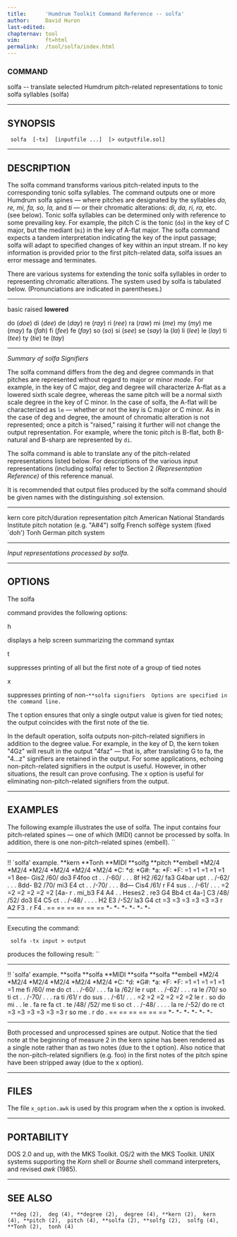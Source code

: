 ```yaml
---
title:		'Humdrum Toolkit Command Reference -- solfa'
author:		David Huron
last-edited:
chapternav:	tool
vim:		ft=html
permalink:	/tool/solfa/index.html
---
```


### COMMAND

<span class="tool">solfa</span> -- translate selected Humdrum pitch-related representations
to tonic solfa syllables (<span class="rep">solfa</span>)

------------------------------------------------------------------------

## SYNOPSIS ##

` solfa  [-tx]  [inputfile ...]  [> outputfile.sol]`

------------------------------------------------------------------------

## DESCRIPTION ##

The <span class="tool">solfa</span> command transforms various pitch-related inputs to the
corresponding tonic solfa syllables. The command outputs one or more
Humdrum <span class="rep">solfa</span> spines &mdash; where pitches are designated by the
syllables *do, re, mi, fa, so, la,* and *ti* &mdash; or their chromatic
alterations: *di, da, ri, ra,* etc. (see below). Tonic solfa syllables
can be determined only with reference to some prevailing key. For
example, the pitch C is the tonic (`do`) in the key of C major, but the
mediant (`mi`) in the key of A-flat major. The <span class="tool">solfa</span> command expects
a tandem interpretation indicating the key of the input passage;
<span class="tool">solfa</span> will adapt to specified changes of key within an input stream.
If no key information is provided prior to the first pitch-related data,
<span class="tool">solfa</span> issues an error message and terminates.

There are various systems for extending the tonic solfa syllables in
order to representing chromatic alterations. The system used by
<span class="tool">solfa</span> is tabulated below. (Pronunciations are indicated in
parentheses.)

------------ ------------ -------------
basic        raised       **lowered**

do (*doe*)   di (*dee*)   de (*day*)
re (*ray*)   ri (*ree*)   ra (*raw*)
mi (*me*)    my (*my*)    me (*may*)
fa (*fah*)   fi (*fee*)   fe (*fay*)
so (*so*)    si (*see*)   se (*say*)
la (*la*)    li (*lee*)   le (*lay*)
ti (*tee*)   ty (*tie*)   te (*tay*)
------------ ------------ -------------

*Summary of <span class="tool">solfa</span> Signifiers*

The <span class="tool">solfa</span> command differs from the <span class="tool">deg</span> and
<span class="tool">degree</span> commands in that pitches are represented
without regard to major or minor *mode.* For example, in the key of C
major, <span class="tool">deg</span> and <span class="tool">degree</span> will characterize A-flat as a lowered
sixth scale degree, whereas the same pitch will be a normal sixth scale
degree in the key of C minor. In the case of <span class="tool">solfa</span>, the A-flat will
be characterized as `le` &mdash; whether or not the key is C major or C
minor. As in the case of <span class="tool">deg</span> and <span class="tool">degree</span>, the amount of chromatic
alteration is not represented; once a pitch is \"raised,\" raising it
further will not change the output representation. For example, where
the tonic pitch is B-flat, both B-natural and B-sharp are represented by
`di`.

The <span class="tool">solfa</span> command is able to translate any of the pitch-related
representations listed below. For descriptions of the various input
representations (including <span class="rep">solfa</span>) refer to Section 2
*(Representation Reference)* of this reference manual.

It is recommended that output files produced by the <span class="tool">solfa</span> command
should be given names with the distinguishing .sol extension.

----------- ----------------------------------------------------------------------
<span class="rep">kern</span>    core pitch/duration representation
<span class="rep">pitch</span>   American National Standards Institute pitch notation (e.g. \"A\#4\")
<span class="rep">solfg</span>   French solfège system (fixed \`doh\')
<span class="rep">Tonh</span>    German pitch system
----------- ----------------------------------------------------------------------

*Input representations processed by <span class="tool">solfa</span>.*

------------------------------------------------------------------------

## OPTIONS ##

The <span class="tool">solfa</span>

command provides the following options:

<span class="option">h</span>

displays a help screen summarizing the command syntax

<span class="option">t</span>

suppresses printing of all but the first note of a group of tied notes

<span class="option">x</span>

suppresses printing of
non-`**solfa signifiers  Options are specified in the command line. `

The <span class="option">t</span> option ensures that only a single output value is given for
tied notes; the output coincides with the first note of the tie.

In the default operation, <span class="tool">solfa</span> outputs non-pitch-related signifiers
in addition to the degree value. For example, in the key of D, the
<span class="rep">kern</span> token \"4Gz\" will result in the output \"4faz\" &mdash; that is,
after translating G to fa, the \"4\...z\" signifiers are retained in the
output. For some applications, echoing non-pitch-related signifiers in
the output is useful. However, in other situations, the result can prove
confusing. The <span class="option">x</span> option is useful for eliminating non-pitch-related
signifiers from the output.

------------------------------------------------------------------------

## EXAMPLES ##

The following example illustrates the use of <span class="tool">solfa</span>. The input
contains four pitch-related spines &mdash; one of which (<span class="rep">MIDI</span>) cannot be
processed by <span class="tool">solfa</span>. In addition, there is one non-pitch-related
spines (<span class="rep">embell</span>). ``

----------------------- ---------- ----------- ----------- ----------- ------------
!! \`solfa\' example.
\*\*kern                \*\*Tonh   \*\*MIDI    \*\*solfg   \*\*pitch   \*\*embell
\*M2/4                  \*M2/4     \*M2/4      \*M2/4      \*M2/4      \*M2/4
\*C:                    \*d:       \*G\#:      \*a:        \*F:        \*F:
=1                      =1         =1          =1          =1          =1
8ee-                    Gis2       /60/        do3         F4foo       ct
.                       .          /-60/       .           .           .
8f                      H2         /62/        fa3         G4bar       upt
.                       .          /-62/       .           .           .
8dd-                    B2         /70/        mi3         E4          ct
.                       .          /-70/       .           .           .
8d&mdash;                   Cis4       /61/        r           F4          sus
.                       .          /-61/       .           .           .
=2                      =2         =2          =2          =2          =2
\[4a-                   r          .           mi\_b3      F4 A4       .
.                       Heses2     .           re3         G4 Bb4      ct
4a-\]                   C3         /48/ /52/   do3         E4 C5       ct
.                       .          /-48/       .           .           .
.                       H2 E3      /-52/       la3         G4          ct
=3                      =3         =3          =3          =3          =3
r                       A2 F3      .           r           F4          .
==                      ==         ==          ==          ==          ==
\*-                     \*-        \*-         \*-         \*-         \*-
----------------------- ---------- ----------- ----------- ----------- ------------

Executing the command:

` solfa -tx input > output`

produces the following result: ``

----------------------- ----------- ----------- ----------- ----------- ------------
!! \`solfa\' example.
\*\*solfa               \*\*solfa   \*\*MIDI    \*\*solfa   \*\*solfa   \*\*embell
\*M2/4                  \*M2/4      \*M2/4      \*M2/4      \*M2/4      \*M2/4
\*C:                    \*d:        \*G\#:      \*a:        \*F:        \*F:
=1                      =1          =1          =1          =1          =1
me                      fi          /60/        me          do          ct
.                       .           /-60/       .           .           .
fa                      la          /62/        le          r           upt
.                       .           /-62/       .           .           .
ra                      le          /70/        so          ti          ct
.                       .           /-70/       .           .           .
ra                      ti          /61/        r           do          sus
.                       .           /-61/       .           .           .
=2                      =2          =2          =2          =2          =2
le                      r           .           so          do mi       .
.                       le          .           fa          re fa       ct
.                       te          /48/ /52/   me          ti so       ct
.                       .           /-48/       .           .           .
.                       la re       /-52/       do          re          ct
=3                      =3          =3          =3          =3          =3
r                       so me       .           r           do          .
==                      ==          ==          ==          ==          ==
\*-                     \*-         \*-         \*-         \*-         \*-
----------------------- ----------- ----------- ----------- ----------- ------------

Both processed and unprocessed spines are output. Notice that the tied
note at the beginning of measure 2 in the <span class="rep">kern</span> spine has been
rendered as a single note rather than as two notes (due to the <span class="option">t</span>
option). Also notice that the non-pitch-related signifiers (e.g. foo) in
the first notes of the <span class="rep">pitch</span> spine have been stripped away (due to
the <span class="option">x</span> option).

------------------------------------------------------------------------

## FILES ##

The file `x_option.awk` is used by this program when the <span class="option">x</span> option
is invoked.

------------------------------------------------------------------------

## PORTABILITY ##

DOS 2.0 and up, with the MKS Toolkit. OS/2 with the MKS Toolkit. UNIX
systems supporting the *Korn* shell or *Bourne* shell command
interpreters, and revised *awk* (1985).

------------------------------------------------------------------------

## SEE ALSO ##

` **deg (2),  deg (4), **degree (2),  degree (4), **kern (2),  kern (4), **pitch (2),  pitch (4), **solfa (2), **solfg (2),  solfg (4), **Tonh (2),  tonh (4)`



